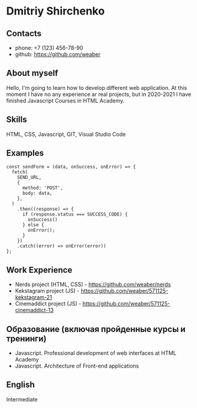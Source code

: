 # Dmitriy Shirchenko

## Contacts
* phone: +7 (123) 456-78-90
* github: https://github.com/weaber

## About myself
Hello, I'm going to learn how to develop different web application. At this moment I have no any experience ar real projects, but in 2020-2021 I have finished
Javascript Courses in HTML Academy.

## Skills
HTML, CSS, Javascript, GIT, Visual Studio Code

## Examples
```
const sendForm = (data, onSuccess, onError) => {
  fetch(
    SEND_URL,
    {
      method: 'POST',
      body: data,
    },
  )
    .then((response) => {
      if (response.status === SUCCESS_CODE) {
        onSuccess()
      } else {
        onError();
      }
    })
    .catch((error) => onError(error))
};
```
## Work Experience
* Nerds project (HTML, CSS) - https://github.com/weaber/nerds
* Kekstagram project (JS) -  https://github.com/weaber/571125-kekstagram-21
* Cinemaddict project (JS) - https://github.com/weaber/571125-cinemaddict-13

## Образование (включая пройденные курсы и тренинги)
* Javascript. Professional development of web interfaces at HTML Academy 
* Javascript. Architecture of Front-end applications

## English
Intermediate

